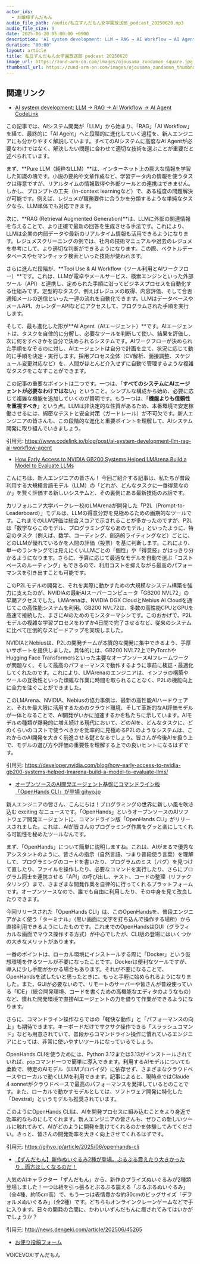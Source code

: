```yaml
---
actor_ids:
  - お嬢様ずんだもん
audio_file_path: /audio/私立ずんだもん女学園放送部_podcast_20250620.mp3
audio_file_size: 0
date: 2025-06-20 05:00:00 +0900
description: 'AI system development: LLM → RAG → AI Workflow → AI Agent  CodeLink、How Early Access to NVIDIA GB200 Systems Helped LMArena Build a Model to Evaluate LLMs、オープンソースのAI開発エージェント基盤にコマンドライン版「OpenHands CLI」が登場  gihyo.jp、【ずんだもん】新作ぬいぐるみ2種が登場。ぶるぶる震えたり大きかったり…両方ほしくなるのだ！'
duration: "00:00"
layout: article
title: 私立ずんだもん女学園放送部 podcast 20250620
image_url: https://zund-arm-on.com/images/ojousama_zundamon_square.jpg
thumbnail_url: https://zund-arm-on.com/images/ojousama_zundamon_thumbnail.jpg
---
```


## 関連リンク


- [AI system development: LLM → RAG → AI Workflow → AI Agent  CodeLink](https://www.codelink.io/blog/post/ai-system-development-llm-rag-ai-workflow-agent)  


この記事では、AIシステム開発が「LLM」から始まり、「RAG」「AI Workflow」を経て、最終的に「AI Agent」へと段階的に進化していく過程を、新人エンジニアにも分かりやすく解説しています。すべてのAIシステムに高度なAI Agentが必要なわけではなく、解決したい問題に合わせて適切な技術を選ぶことが重要だと述べられています。

まず、**Pure LLM（純粋なLLM）**は、インターネット上の膨大な情報を学習した知識の塊です。小説の要約や文章作成など、学習データ内の情報を使うタスクは得意ですが、リアルタイムの情報取得や外部ツールとの連携はできません。しかし、プロンプトの工夫（in-context learningなど）で、ある程度の問題解決が可能です。例えば、レジュメが職務要件に合うかを分類するような単純なタスクなら、LLM単体でも対応できます。

次に、**RAG (Retrieval Augmented Generation)**は、LLMに外部の関連情報を与えることで、より正確で最新の回答を生成させる手法です。これにより、LLMは企業の内部データや最新のリアルタイム情報も活用できるようになります。レジュメスクリーニングの例では、社内の技術マニュアルや過去のレジュメを参考にして、より適切な判断ができるようになります。この際、ベクトルデータベースやセマンティック検索といった技術が使われます。

さらに進んだ段階が、**Tool Use & AI Workflow（ツール利用とAIワークフロー）**です。これは、LLMが電卓やメールサービス、検索エンジンといった外部ツール（API）と連携し、定められた手順に沿ってビジネスプロセスを自動化する仕組みです。定型的なタスク、例えばレジュメの取得、内容評価、そして合否通知メールの送信といった一連の流れを自動化できます。LLMはデータベースやメールAPI、カレンダーAPIなどにアクセスして、プログラムされた手順を実行します。

そして、最も進化した形が**AI Agent（AIエージェント）**です。AIエージェントは、タスクを自律的に分解し、必要なツールを判断して使い、結果を評価し、次に何をすべきかを自分で決められるシステムです。AIワークフローが決められた手順をなぞるのに対し、AIエージェントは自分で計画を立て、状況に応じて動的に手順を決定・実行します。採用プロセス全体（CV解析、面接調整、スケジュール変更対応など）を、人間がほとんど介入せずに自動で管理するような複雑なタスクをこなすことができます。

この記事の重要なポイントは二つです。一つは、「**すべてのシステムにAIエージェントが必要なわけではない**」ということ。シンプルな構成から始め、必要に応じて複雑な機能を追加していくのが賢明です。もう一つは、「**機能よりも信頼性を重視すべき**」という点。LLMは非決定的な性質があるため、本番環境で安定稼働させるには、綿密なテストと安全対策（ガードレール）が不可欠です。新人エンジニアの皆さんも、この段階的な進化と重要ポイントを理解して、AIシステム開発に取り組んでいきましょう。

引用元: https://www.codelink.io/blog/post/ai-system-development-llm-rag-ai-workflow-agent


- [How Early Access to NVIDIA GB200 Systems Helped LMArena Build a Model to Evaluate LLMs](https://developer.nvidia.com/blog/how-early-access-to-nvidia-gb200-systems-helped-lmarena-build-a-model-to-evaluate-llms/)  


こんにちは、新人エンジニアの皆さん！
今回ご紹介する記事は、私たちが普段利用する大規模言語モデル（LLM）の「どれが、どんなタスクに一番得意なのか」を賢く評価する新しいシステムと、その裏側にある最新技術のお話です。

カリフォルニア大学バークレー校のLMArenaが開発した「P2L（Prompt-to-Leaderboard）」モデルは、LLMの得意分野を見極めるための画期的なツールです。これまでのLLM評価は総合スコアで示されることが多かったのですが、P2Lは「数学ならこのモデル、プログラミングならあのモデル」といったように、特定のタスク（例えば、数学、コーディング、創造的ライティングなど）ごとに、どのLLMが優れているかを人間の評価（投票）を基に判断します。これにより、単一のランキングでは見えにくいLLMごとの「個性」や「得意技」がはっきり分かるようになります。さらに、予算に応じて最適なモデルを自動で選ぶ「コストベースのルーティング」もできるので、利用コストを抑えながら最高のパフォーマンスを引き出すことも可能です。

このP2Lモデルの開発と、それを実際に動かすための大規模なシステム構築を強力に支えたのが、NVIDIAの最新AIスーパーコンピュータ「GB200 NVL72」の早期アクセスでした。LMArenaは、NVIDIA DGX CloudとNebius AI Cloudを通じてこの高性能システムを利用。GB200 NVL72は、多数の高性能CPUとGPUを高速で接続した、まさにAIのためのモンスターマシンです。このおかげで、P2Lモデルの複雑な学習プロセスをわずか4日間で完了させるなど、従来のシステムに比べて圧倒的なスピードアップを実現しました。

NVIDIAとNebiusは、P2Lの開発チームが本質的な開発に集中できるよう、手厚いサポートを提供しました。具体的には、GB200 NVL72上でPyTorchやHugging Face Transformersといった主要なオープンソースAIフレームワークが問題なく、そして最高のパフォーマンスで動作するように事前に検証・最適化してくれたのです。これにより、LMArenaのエンジニアは、インフラの構築やツールの互換性といった煩雑な作業に時間を取られることなく、P2Lの機能向上に全力を注ぐことができました。

このLMArena、NVIDIA、Nebiusの協力事例は、最新の高性能AIハードウェアと、それを最大限に活用するためのクラウド環境、そして革新的なAI評価モデルが一体となることで、AI開発がいかに加速するかを私たちに示しています。AIモデルの種類が爆発的に増え続ける現代において、どのAIを、どんなタスクに、どのくらいのコストで使うべきかを効率的に見極めるP2Lのようなシステムは、これからのAI開発を大きく前進させる鍵となるでしょう。皆さんが今後AIを扱う上で、モデルの選び方や評価の重要性を理解する上での良いヒントになるはずです。

引用元: https://developer.nvidia.com/blog/how-early-access-to-nvidia-gb200-systems-helped-lmarena-build-a-model-to-evaluate-llms/


- [オープンソースのAI開発エージェント基盤にコマンドライン版「OpenHands CLI」が登場  gihyo.jp](https://gihyo.jp/article/2025/06/openhands-cli)  


新人エンジニアの皆さん、こんにちは！プログラミングの世界に新しい風を吹き込む exciting なニュースです。「OpenHands」というオープンソースのAIソフトウェア開発エージェントに、コマンドライン版「OpenHands CLI」がリリースされました。これは、AIが皆さんのプログラミング作業をグッと楽にしてくれる可能性を秘めたツールなんです。

まず、「OpenHands」について簡単に説明しますね。これは、AIがまるで優秀なアシスタントのように、皆さんの指示（自然言語、つまり普段使う言葉）を理解して、プログラミングのコードを書いたり、プログラムのミス（バグ）を見つけて直したり、ファイルを操作したり、必要なコマンドを実行したり、さらにプログラム同士を連携させる「API」の呼び出し、テスト、コードの整理（リファクタリング）まで、さまざまな開発作業を自律的に行ってくれるプラットフォームです。オープンソースなので、誰でも自由に利用したり、その中身を見て改良したりできます。

今回リリースされた「OpenHands CLI」は、このOpenHandsを、普段エンジニアがよく使う「ターミナル」（黒い画面に文字を打ち込んで操作する場所）から直接利用できるようにしたものです。これまでのOpenHandsはGUI（グラフィカルな画面でマウス操作する方式）が中心でしたが、CLI版の登場にはいくつかの大きなメリットがあります。

一番のポイントは、ローカル環境にインストールする際に「Docker」という仮想環境を作るツールが不要になったことです。Dockerは便利なツールですが、導入に少し手間がかかる場合もあります。それが不要になることで、OpenHandsを試したいと思ったときに、もっと手軽に始められるようになりました。また、GUIが必要ないので、リモートのサーバーや皆さんが普段使っている「IDE」（統合開発環境、コードを書くための高機能なエディタのようなもの）など、慣れた開発環境で直接AIエージェントの力を借りて作業ができるようになります。

さらに、コマンドライン操作ならではの「軽快な動作」と「パフォーマンスの向上」も期待できます。キーボードだけでサクサク操作できる「スラッシュコマンド」なども用意されていて、普段からコマンドライン操作に慣れているエンジニアにとっては、非常に使いやすいツールになっているでしょう。

OpenHands CLIを使うためには、Python 3.12または3.13がインストールされていれば、`pip`コマンド一つで簡単に導入できます。利用するAIモデルについても柔軟で、特定のAIモデル（LLMプロバイダ）に依存せず、さまざまなクラウドベースやローカルで動くLLMを利用できます。記事によると、現時点ではClaude 4 sonnetがクラウドベースで最高のパフォーマンスを発揮しているとのことです。また、ローカルで動かすモデルとしては、ソフトウェア開発に特化した「Devstral」というモデルも推奨されています。

このようにOpenHands CLIは、AIを開発プロセスに組み込むことをより身近で効率的なものにしてくれます。新人エンジニアの皆さんも、ぜひこの新しいツールに触れてみて、AIがどのように開発を助けてくれるのかを体験してみてください。きっと、皆さんの開発効率を大きく向上させてくれるはずです。

引用元: https://gihyo.jp/article/2025/06/openhands-cli


- [【ずんだもん】新作ぬいぐるみ2種が登場。ぶるぶる震えたり大きかったり…両方ほしくなるのだ！](http://news.dengeki.com/article/202506/45265)  


人気のAIキャラクター「ずんだもん」から、新作のプライズぬいぐるみが2種類登場しました！一つは紐を引っ張るとぶるぶる震える「ぶるぶるぬいぐるみ」（全4種、約15cm高）で、もう一つは表情豊かな約30cmのビッグサイズ「デフォルメぬいぐるみ」（全2種）です。どちらもオンラインクレーンゲームなどで手に入ります。日々の開発の合間に、かわいいずんだもんに癒されてみてはいかがでしょうか？

引用元: http://news.dengeki.com/article/202506/45265



- [お便り投稿フォーム](https://forms.gle/ffg4JTfqdiqK62qf9)

VOICEVOX:ずんだもん
